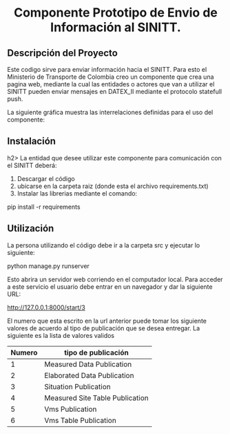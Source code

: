 <h1 align="center"> Componente Prototipo de Envio de Información al SINITT.</h1>

<h2> Descripción del Proyecto </h2>
Este codigo sirve para enviar información hacia el SINITT. Para esto el Ministerio de Transporte de Colombia creo un componente que crea una pagina web, mediante la cual las entidades o actores que van a utilizar el SINITT pueden enviar mensajes en DATEX_II 
mediante el protocolo statefull push.

La siguiente gráfica muestra las interrelaciones definidas para el uso del componente:


<h2>Instalación</h2>h2>
La entidad que desee utilizar este componente para comunicación con el SINITT deberá:

1. Descargar el código  
2. ubicarse en la carpeta raiz (donde esta el archivo requirements.txt) 
3. Instalar las librerias mediante el comando:

pip install -r requirements 

<h2>Utilización</h2>
La persona utilizando el código debe ir a la carpeta src y ejecutar lo siguiente:

python manage.py runserver

Esto abrira un servidor web corriendo en el computador local. Para acceder a este servicio el usuario debe entrar en un navegador y dar la siguiente URL:

http://127.0.0.1:8000/start/3

El numero que esta escrito en la url anterior puede tomar los siguiente valores de acuerdo al tipo de publicación que se desea entregar. La siguiente es la lista de valores validos

| Numero | tipo de publicación             |
| ------ | ------------------------------- |
| 1      | Measured Data Publication       |
| 2      | Elaborated Data Publication     |
| 3      | Situation Publication           |
| 4      | Measured Site Table Publication |
| 5      | Vms Publication                 |
| 6      | Vms Table Publication           |
